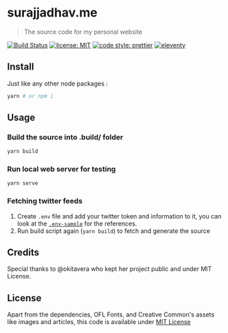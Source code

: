 # surajjadhav.me
> The source code for my personal website

[![Build Status](https://travis-ci.org/surajjdhv/surajjdhv.github.io.svg?branch=dev)](https://travis-ci.org/surajjdhv/surajjdhv.github.io)
[![license: MIT](https://img.shields.io/badge/license-MIT-blue.svg)](LICENSE)
[![code style: prettier](https://img.shields.io/badge/code_style-prettier-ff69b4.svg)](https://github.com/prettier/prettier)
[![eleventy](https://img.shields.io/badge/staticgen-eleventy-%23707070.svg)](https://11ty.io)

## Install

Just like any other node packages :
```sh
yarn # or npm i
```

## Usage

### Build the source into .build/ folder

```sh
yarn build
```

### Run local web server for testing

```sh
yarn serve
```

### Fetching twitter feeds
1. Create `.env` file and add your twitter token and information to it, you can look at the [`.env-sample`](.env-sample) for the references.
2. Run build script again (`yarn build`) to fetch and generate the source

## Credits

Special thanks to @okitavera who kept her project public and under MIT License.

## License

Apart from the dependencies, OFL Fonts, and Creative Common's assets like images and articles, this code is available under [MIT License](LICENSE)
